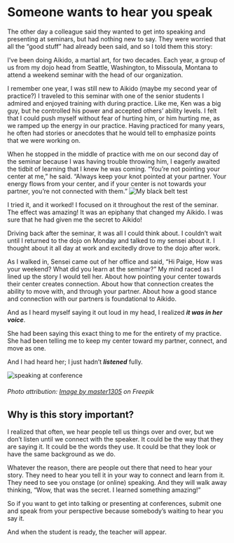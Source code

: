 # Someone wants to hear you speak 

The other day a colleague said they wanted to get into speaking and presenting at seminars, but had nothing new to say. They were worried that all the “good stuff” had already been said, and so I told them this story:

I’ve been doing Aikido, a martial art, for two decades. Each year, a group of us from my dojo head from Seattle, Washington, to Missoula, Montana to attend a weekend seminar with the head of our organization.

I remember one year, I was still new to Aikido (maybe my second year of practice?) I traveled to this seminar with one of the senior students I admired and enjoyed training with during practice. Like me, Ken was a big guy, but he controlled his power and accepted others’ ability levels. I felt that I could push myself without fear of hurting him, or him hurting me, as we ramped up the energy in our practice. Having practiced for many years, he often had stories or anecdotes that he would tell to emphasize points that we were working on.

When he stopped in the middle of practice with me on our second day of the seminar because I was having trouble throwing him, I eagerly awaited the tidbit of learning that I knew he was coming. “You’re not pointing your center at me,” he said. “Always keep your knot pointed at your partner. Your energy flows from your center, and if your center is not towards your partner, you’re not connected with them.”
![My black belt test](https://www.industriallogic.com/img/blog/2023-07-05-someone-wants-to-hear-you/black-belt-test.jpg)


I tried it, and it worked! I focused on it throughout the rest of the seminar. The effect was amazing! It was an epiphany that changed my Aikido. I was sure that he had given me the secret to Aikido!

Driving back after the seminar, it was all I could think about. I couldn’t wait until I returned to the dojo on Monday and talked to my sensei about it. I thought about it all day at work and excitedly drove to the dojo after work.

As I walked in, Sensei came out of her office and said, “Hi Paige, How was your weekend? What did you learn at the seminar?” My mind raced as I lined up the story I would tell her. About how pointing your center towards their center creates connection. About how that connection creates the ability to move with, and through your partner. About how a good stance and connection with our partners is foundational to Aikido.

And as I heard myself saying it out loud in my head, I realized **_it was in her voice_**.

She had been saying this exact thing to me for the entirety of my practice. She had been telling me to keep my center toward my partner, connect, and move as one.

And I had heard her; I just hadn’t **_listened_** fully.

![speaking at conference](https://www.industriallogic.com/img/blog/2023-07-05-someone-wants-to-hear-you/female-speaker.jpg)
###### Photo attribution: [Image by master1305](https://www.freepik.com/free-photo/female-speaker-giving-presentation-hall-university-workshop-audience-conference-hall_12726939.htm) on Freepik

## Why is this story important?
I realized that often, we hear people tell us things over and over, but we don’t listen until we connect with the speaker. It could be the way that they are saying it. It could be the words they use. It could be that they look or have the same background as we do.

Whatever the reason, there are people out there that need to hear your story. They need to hear you tell it in your way to connect and learn from it. They need to see you onstage (or online) speaking. And they will walk away thinking, “Wow, that was the secret. I learned something amazing!”

So if you want to get into talking or presenting at conferences, submit one and speak from your perspective because somebody’s waiting to hear you say it.

And when the student is ready, the teacher will appear.
